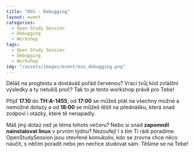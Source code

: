 ```yaml
---
title: "OSS - Debugging"
layout: event
categories:
  - Open Study Session
  - Debugging
  - Workshop
tags:
  - Open Study Session
  - Debugging
  - Workshop
img: "/assets/images/event/oss_debugging.png"
---
```


Děláš na progtestu a dostáváš pořád červenou? Vrací tvůj kód zvláštní výsledky a ty netušíš proč? Tak to je tento workshop
právě pro Tebe!

Přijď **17.10** do **TH:A-1455**, od **17:00** se můžeš ptát na všechny možné a nemožné dotazy a od **18:00**
se můžeš těšit na přednášku, která snad zodpoví i otázky, které tě nenapadly.

Máš jiný dotaz než je téma tohoto večeru? Nebo si snad **zapomněl nainstalovat linux** v prvním týdnu? Nezoufej! I s tím Ti rádi poradíme. OpenStudySession jsou otevřené komukoliv, kdo se zrovna chce něco naučit, s něčím poradit nebo jen nechce studovat sám. Těšíme se na Tebe!
